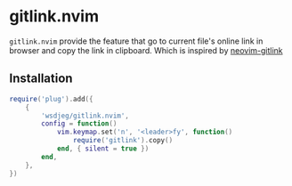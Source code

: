 # gitlink.nvim

`gitlink.nvim` provide the feature that go to current file's online link in browser and copy the link in clipboard. Which is inspired by [neovim-gitlink](https://marketplace.visualstudio.com/items?itemName=qezhu.gitlink)


## Installation

```lua
require('plug').add({
    {
        'wsdjeg/gitlink.nvim',
        config = function()
            vim.keymap.set('n', '<leader>fy', function()
                require('gitlink').copy()
            end, { silent = true })
        end,
    },
})
```

